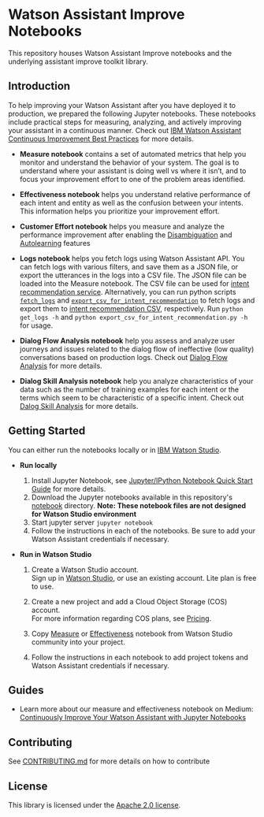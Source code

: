 # Watson Assistant Improve Notebooks

This repository houses Watson Assistant Improve notebooks and the underlying assistant improve toolkit library.

## Introduction
To help improving your Watson Assistant after you have deployed it to production, we prepared the following Jupyter notebooks. These notebooks include practical steps for measuring, analyzing, and actively improving your assistant in a continuous manner. Check out [IBM Watson Assistant Continuous Improvement Best Practices](https://github.com/watson-developer-cloud/assistant-improve-recommendations-notebook/raw/master/notebook/IBM%20Watson%20Assistant%20Continuous%20Improvement%20Best%20Practices.pdf) for more details.

- __Measure notebook__ contains a set of automated metrics that help you monitor and understand the behavior of your system. The goal is to understand where your assistant is doing well vs where it isn’t, and to focus your improvement effort to one of the problem areas identified. 

- __Effectiveness notebook__ helps you understand relative performance of each intent and entity as well as the confusion between your intents. This information helps you prioritize your improvement effort. 

- __Customer Effort notebook__ helps you measure and analyze the performance improvement after enabling the [Disambiguation](https://cloud.ibm.com/docs/assistant?topic=assistant-dialog-runtime#dialog-runtime-disambiguation) and [Autolearning](https://cloud.ibm.com/docs/assistant?topic=assistant-autolearn) features

- __Logs notebook__ helps you fetch logs using Watson Assistant API.  You can fetch logs with various filters, and save them as a JSON file, or export the utterances in the logs into a CSV file.  The JSON file can be loaded into the Measure notebook.  The CSV file can be used for [intent recommendation service](https://cloud.ibm.com/docs/assistant?topic=assistant-intent-recommendations#intent-recommendations-get-intent-recommendations-task). Alternatively, you can run python scripts [`fetch_logs`](https://github.com/watson-developer-cloud/assistant-improve-recommendations-notebook/blob/master/src/main/python/fetch_logs.py) and [`export_csv_for_intent_recommendation`](https://github.com/watson-developer-cloud/assistant-improve-recommendations-notebook/blob/master/src/main/python/export_csv_for_intent_recommendation.py) to fetch logs and export them to [intent recommendation CSV](https://cloud.ibm.com/docs/assistant?topic=assistant-intent-recommendations#intent-recommendations-data-resources), respectively.  Run `python get_logs -h` and `python export_csv_for_intent_recommendation.py -h` for usage. 

- __Dialog Flow Analysis notebook__ help you assess and analyze user journeys and issues related to the dialog flow of ineffective (low quality) conversations based on production logs. Check out [Dialog Flow Analysis](https://github.com/watson-developer-cloud/assistant-dialog-flow-analysis) for more details.

- __Dialog Skill Analysis notebook__ help you analyze characteristics of your data such as the number of training examples for each intent or the terms which seem to be characteristic of a specific intent. Check out [Dalog Skill Analysis](https://github.com/watson-developer-cloud/assistant-dialog-skill-analysis) for more details.

## Getting Started

You can either run the notebooks locally or in [IBM Watson Studio](https://dataplatform.cloud.ibm.com/docs/content/wsj/analyze-data/notebooks-parent.html).

- **Run locally**

    1. Install Jupyter Notebook, see [Jupyter/IPython Notebook Quick Start Guide](https://jupyter-notebook-beginner-guide.readthedocs.io/en/latest/install.html) for more details.
    2. Download the Jupyter notebooks available in this repository's [notebook](https://github.com/watson-developer-cloud/assistant-improve-recommendations-notebook/tree/master/notebook) directory. __Note: These notebook files are not designed for Watson Studio environment__
    3. Start jupyter server `jupyter notebook`
    4. Follow the instructions in each of the notebooks. Be sure to add your Watson Assistant credentials if necessary.

- **Run in Watson Studio**
    
    1. Create a Watson Studio account.    
       Sign up in [Watson Studio](https://www.ibm.com/cloud/watson-studio), or use an existing account. Lite plan is free to use.

    2. Create a new project and add a Cloud Object Storage (COS) account.    
       For more information regarding COS plans, see [Pricing](https://www.ibm.com/cloud-computing/bluemix/pricing-object-storage).

    3. Copy [Measure](https://dataplatform.cloud.ibm.com/exchange/public/entry/view/133dfc4cd1480bbe4eaa78d3f635e568) or  [Effectiveness](https://dataplatform.cloud.ibm.com/exchange/public/entry/view/133dfc4cd1480bbe4eaa78d3f636921c) notebook from Watson Studio community into your project.
    
    4. Follow the instructions in each notebook to add project tokens and Watson Assistant credentials if necessary.

## Guides
* Learn more about our measure and effectiveness notebook on Medium: [Continuously Improve Your Watson Assistant with Jupyter Notebooks](https://medium.com/ibm-watson/continuously-improve-your-watson-assistant-with-jupiter-notebooks-60231df4f01f)

## Contributing 
See [CONTRIBUTING.md](CONTRIBUTING.md) for more details on how to contribute

## License
This library is licensed under the [Apache 2.0 license](http://www.apache.org/licenses/LICENSE-2.0).

